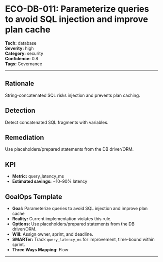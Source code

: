 # ECO-DB-011: Parameterize queries to avoid SQL injection and improve plan cache

**Tech:** database  
**Severity:** high  
**Category:** security  
**Confidence:** 0.8  
**Tags:** Governance

---

## Rationale
String-concatenated SQL risks injection and prevents plan caching.

## Detection
Detect concatenated SQL fragments with variables.

## Remediation
Use placeholders/prepared statements from the DB driver/ORM.

## KPI
- **Metric:** query_latency_ms  
- **Estimated savings:** −10–90% latency

## GoalOps Template
- **Goal:** Parameterize queries to avoid SQL injection and improve plan cache  
- **Reality:** Current implementation violates this rule.  
- **Options:** Use placeholders/prepared statements from the DB driver/ORM.  
- **Will:** Assign owner, sprint, and deadline.  
- **SMARTer:** Track `query_latency_ms` for improvement, time-bound within sprint.  
- **Three Ways Mapping:** Flow

---
